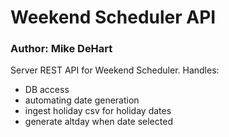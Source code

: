 # Weekend Scheduler API
### Author: Mike DeHart

Server REST API for Weekend Scheduler.
Handles:
- DB access
- automating date generation
- ingest holiday csv for holiday dates
- generate altday when date selected
